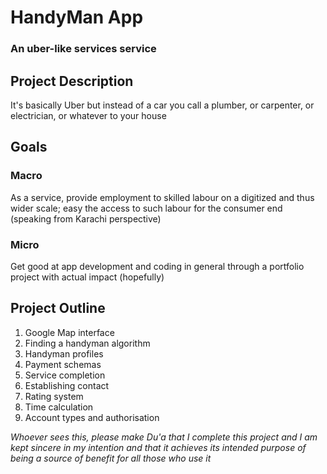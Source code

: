 # HandyMan App
### An uber-like services service

## Project Description
It's basically Uber but instead of a car you call a plumber, or carpenter, or electrician, or whatever to your house

## Goals
### Macro
As a service, provide employment to skilled labour on a digitized and thus wider scale; easy the access to such labour for the consumer end (speaking from Karachi perspective)
### Micro
Get good at app development and coding in general through a portfolio project with actual impact (hopefully)

## Project Outline
1. Google Map interface
2. Finding a handyman algorithm
3. Handyman profiles
4. Payment schemas
5. Service completion
6. Establishing contact
7. Rating system
8. Time calculation
9. Account types and authorisation

*Whoever sees this, please make Du'a that I complete this project and I am kept sincere in my intention and that it achieves its intended purpose of being a source of benefit for all those who use it*
